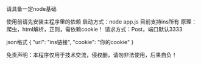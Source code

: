 请具备一定node基础

使用前请先安装主程序里的依赖
启动方式：node app.js
目前支持ins所有
原理：爬虫，html解析，正则，需依赖cookie！
请求方式：Post，端口默认3333

json格式
{
    "url": "ins链接",
    "cookie": "你的cookie"
}

免责声明：本程序仅用于技术交流，侵权删，请勿非法使用，后果自负！
